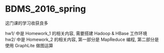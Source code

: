 # BDMS_2016_spring

这门课的学习收获良多

hw1/ 中是 Homework_1 的相关内容, 需要搭建 Hadoop & HBase 工作环境  
hw2/ 中是 Homework_2 的相关内容, 第一部分是 MapReduce 编程, 第二部分是使用 GraphLite 做图运算
